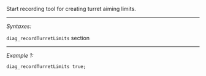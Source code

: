 Start recording tool for creating turret aiming limits.


---
*Syntaxes:*

`diag_recordTurretLimits` section

---
*Example 1:*

```sqf
diag_recordTurretLimits true;
```